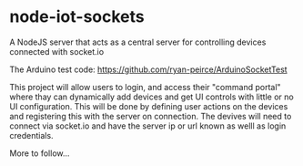 # node-iot-sockets
A NodeJS server that acts as a central server for controlling devices connected with socket.io

The Arduino test code: https://github.com/ryan-peirce/ArduinoSocketTest

This project will allow users to login, and access their "command portal" where thay can dynamically add devices and get UI controls
with little or no UI configuration. This will be done by defining user actions on the devices and registering this with the server on 
connection. The devives will need to connect via socket.io and have the server ip or url known as welll as login credentials.

More to follow...
